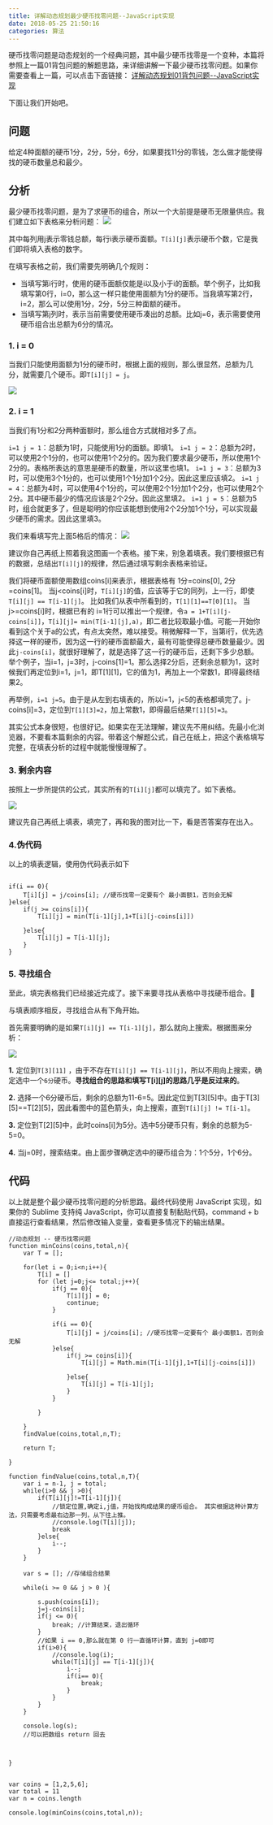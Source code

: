 ```yaml
---
title: 详解动态规划最少硬币找零问题--JavaScript实现
date: 2018-05-25 21:50:16
categories: 算法
---
```


硬币找零问题是动态规划的一个经典问题，其中最少硬币找零是一个变种，本篇将参照上一篇01背包问题的解题思路，来详细讲解一下最少硬币找零问题。如果你需要查看上一篇，可以点击下面链接：
[详解动态规划01背包问题--JavaScript实现
](https://juejin.im/post/5affed3951882567161ad511)

下面让我们开始吧。
## 问题
给定4种面额的硬币1分，2分，5分，6分，如果要找11分的零钱，怎么做才能使得找的硬币数量总和最少。


## 分析
最少硬币找零问题，是为了求硬币的组合，所以一个大前提是硬币无限量供应。我们建立如下表格来分析问题：
![](https://ws1.sinaimg.cn/large/006tNc79gy1frnzgwagbij31510kmacg.jpg)

其中每列用j表示零钱总额，每行i表示硬币面额。`T[i][j]`表示硬币个数，它是我们即将填入表格的数字。


在填写表格之前，我们需要先明确几个规则：

- 当填写第i行时，使用的硬币面额仅能是i以及小于i的面额。举个例子，比如我填写第0行，i=0，那么这一样只能使用面额为1分的硬币。当我填写第2行，i=2，那么可以使用1分，2分，5分三种面额的硬币。
- 当填写第j列时，表示当前需要使用硬币凑出的总额。比如j=6，表示需要使用硬币组合出总额为6分的情况。

### 1. i = 0
当我们只能使用面额为1分的硬币时，根据上面的规则，那么很显然，总额为几分，就需要几个硬币。即`T[i][j] = j`。

![](https://ws3.sinaimg.cn/large/006tKfTcgy1frpxbon5xzj31510kmjtw.jpg)

### 2. i = 1
当我们有1分和2分两种面额时，那么组合方式就相对多了点。

`i=1 j = 1`：总额为1时，只能使用1分的面额。即填1。
`i=1 j = 2`：总额为2时，可以使用2个1分的，也可以使用1个2分的。因为我们要求最少硬币，所以使用1个2分的。表格所表达的意思是硬币的数量，所以这里也填1。
`i=1 j = 3`：总额为3时，可以使用3个1分的，也可以使用1个1分加1个2分。因此这里应该填2。
`i=1 j = 4`：总额为4时，可以使用4个1分的，可以使用2个1分加1个2分，也可以使用2个2分。其中硬币最少的情况应该是2个2分。因此这里填2。
`i=1 j = 5`：总额为5时，组合就更多了，但是聪明的你应该能想到使用2个2分加1个1分，可以实现最少硬币的需求。因此这里填3。

我们来看填写完上面5格后的情况：
![](https://ws4.sinaimg.cn/large/006tKfTcgy1frpxnwcpi7j31510kmtba.jpg)

建议你自己再纸上照着我这图画一个表格。接下来，别急着填表。我们要根据已有的数据，总结出`T[i][j]`的规律，然后通过填写剩余表格来验证。

我们将硬币面额使用数组coins[i]来表示，根据表格有 1分=coins[0], 2分=coins[1]。
当j<coins[i]时，`T[i][j]`的值，应该等于它的同列，上一行，即使`T[i][j] == T[i-1][j]`。 比如我们从表中所看到的，`T[1][1]==T[0][1]`。
当j>=coins[i]时，根据已有的 i=1行可以推出一个规律，令`a = 1+T[i][j-coins[i]]`，`T[i][j]= min(T[i-1][j],a)`，即二者比较取最小值。可能一开始你看到这个关于a的公式，有点太突然，难以接受。稍微解释一下，当第i行，优先选择这一样的硬币，因为这一行的硬币面额最大，最有可能使得总硬币数量最少。因此`j-coins[i]`，就很好理解了，就是选择了这一行的硬币后，还剩下多少总额。举个例子，当i=1，j=3时，j-coins[1]=1。那么选择2分后，还剩余总额为1，这时候我们再定位到i=1，j=1，即T[1][1]，它的值为1，再加上一个常数1，即得最终结果2。

再举例，`i=1 j=5`。由于是从左到右填表的，所以i=1，j<5的表格都填完了。j-coins[i]=3，定位到`T[1][3]=2`，加上常数1，即得最后结果`T[1][5]=3`。

其实公式本身很短，也很好记。如果实在无法理解，建议先不用纠结。先最小化浏览器，不要看本篇剩余的内容。带着这个解题公式，自己在纸上，把这个表格填写完整，在填表分析的过程中就能慢慢理解了。

### 3. 剩余内容
按照上一步所提供的公式，其实所有的`T[i][j]`都可以填完了。如下表格。

![](https://ws2.sinaimg.cn/large/006tKfTcgy1frpyv52oocj31510kmwh9.jpg)

建议先自己再纸上填表，填完了，再和我的图对比一下，看是否答案存在出入。

### 4.伪代码
以上的填表逻辑，使用伪代码表示如下
```

if(i == 0){
	T[i][j] = j/coins[i]; //硬币找零一定要有个 最小面额1，否则会无解
}else{
	if(j >= coins[i]){
		T[i][j] = min(T[i-1][j],1+T[i][j-coins[i]])
	
	}else{
		T[i][j] = T[i-1][j];
	}
}
```
### 5. 寻找组合
至此，填完表格我们已经接近完成了。接下来要寻找从表格中寻找硬币组合。🤔

与填表顺序相反，寻找组合从有下角开始。

首先需要明确的是如果`T[i][j] == T[i-1][j]`，那么就向上搜索。根据图来分析：

![](https://ws1.sinaimg.cn/large/006tKfTcgy1frq2t2j08vj31510kmad8.jpg)

**1.** 定位到`T[3][11]` ，由于不存在`T[i][j] == T[i-1][j]`，所以不用向上搜索，确定选中一个`6分`硬币。**寻找组合的思路和填写T[i][j]的思路几乎是反过来的**。

**2.** 选择一个6分硬币后，剩余的总额为11-6=5。因此定位到T[3][5]中。由于T[3][5]==T[2][5]，因此看图中的蓝色箭头，向上搜索，直到`T[i][j] != T[i-1]`。

**3.** 定位到T[2][5]中，此时coins[i]为5分。选中5分硬币只有，剩余的总额为5-5=0。

**4.** 当j=0时，搜索结束。由上面步骤确定选中的硬币组合为：1个5分，1个6分。

## 代码
以上就是整个最少硬币找零问题的分析思路。最终代码使用 JavaScript 实现，如果你的 Sublime 支持纯 JavaScript，你可以直接复制黏贴代码，command + b 直接运行查看结果，然后修改输入变量，查看更多情况下的输出结果。

```
//动态规划 -- 硬币找零问题
function minCoins(coins,total,n){
	var T = [];

	for(let i = 0;i<n;i++){
		T[i] = []
		for (let j=0;j<= total;j++){
			if(j == 0){
				T[i][j] = 0;
				continue;
			}

			if(i == 0){
				T[i][j] = j/coins[i]; //硬币找零一定要有个 最小面额1，否则会无解
			}else{
				if(j >= coins[i]){
					T[i][j] = Math.min(T[i-1][j],1+T[i][j-coins[i]])
			
				}else{
					T[i][j] = T[i-1][j];
				}
			}

		}

	}
	findValue(coins,total,n,T);

	return T;

}

function findValue(coins,total,n,T){
	var i = n-1, j = total;
	while(i>0 && j >0){
		if(T[i][j]!=T[i-1][j]){
			//锁定位置,确定i,j值，开始找构成结果的硬币组合。 其实根据这种计算方法，只需要考虑最右边那一列，从下往上推。
			//console.log(T[i][j]);
			break
		}else{
			i--;
		}
	}

	var s = []; //存储组合结果
	
	while(i >= 0 && j > 0 ){
		
		s.push(coins[i]);
		j=j-coins[i];
		if(j <= 0){
			break; //计算结束，退出循环
		}
		//如果 i == 0,那么就在第 0 行一直循环计算，直到 j=0即可
		if(i>0){
			//console.log(i);
			while(T[i][j] == T[i-1][j]){
				i--;
				if(i== 0){
					break;
				}
			}
		}
	}
	
	console.log(s);
	//可以把数组s return 回去



}


var coins = [1,2,5,6];
var total = 11
var n = coins.length

console.log(minCoins(coins,total,n));
```


